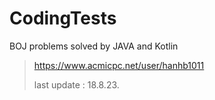 # CodingTests

BOJ problems solved by JAVA and Kotlin


> https://www.acmicpc.net/user/hanhb1011
>
> last update : 18.8.23.
